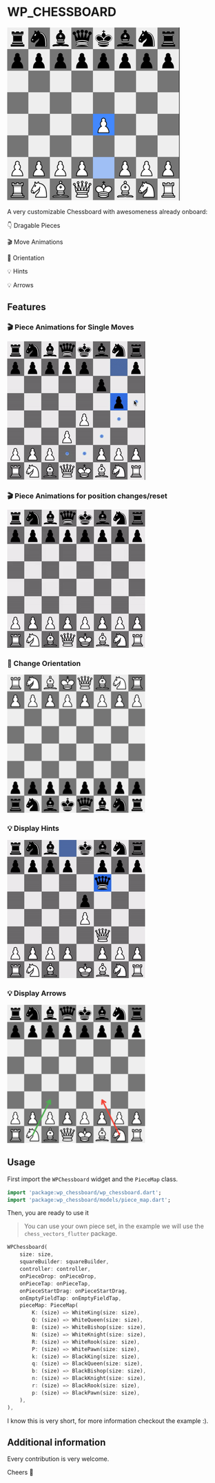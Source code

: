 # WP_CHESSBOARD

![Chessboard](https://github.com/mono424/wp_chessboard/blob/main/images/board.png?raw=true)

A very customizable Chessboard with awesomeness already onboard:

👇️ Dragable Pieces

🎬️ Move Animations

🔄 Orientation

💡 Hints

💡 Arrows

## Features

### 🎬️ Piece Animations for Single Moves

![Animate-Single](https://github.com/mono424/wp_chessboard/blob/main/images/animate-single.gif?raw=true)

### 🎬️ Piece Animations for position changes/reset

![Animate-Many](https://github.com/mono424/wp_chessboard/blob/main/images/animate-many.gif?raw=true)

### 🔄 Change Orientation

![Hints](https://github.com/mono424/wp_chessboard/blob/main/images/orientation.png?raw=true)

### 💡 Display Hints

![Hints](https://github.com/mono424/wp_chessboard/blob/main/images/hints.gif?raw=true)

### 💡 Display Arrows

![Hints](https://github.com/mono424/wp_chessboard/blob/main/images/arrows.png?raw=true)


## Usage

First import the `WPChessboard` widget and the `PieceMap` class.
```dart
import 'package:wp_chessboard/wp_chessboard.dart';
import 'package:wp_chessboard/models/piece_map.dart';
```

Then, you are ready to use it

> You can use your own piece set, in the example we will
> use the `chess_vectors_flutter` package.

```dart
WPChessboard(
    size: size,
    squareBuilder: squareBuilder,
    controller: controller,
    onPieceDrop: onPieceDrop,
    onPieceTap: onPieceTap,
    onPieceStartDrag: onPieceStartDrag,
    onEmptyFieldTap: onEmptyFieldTap,
    pieceMap: PieceMap(
        K: (size) => WhiteKing(size: size),
        Q: (size) => WhiteQueen(size: size),
        B: (size) => WhiteBishop(size: size),
        N: (size) => WhiteKnight(size: size),
        R: (size) => WhiteRook(size: size),
        P: (size) => WhitePawn(size: size),
        k: (size) => BlackKing(size: size),
        q: (size) => BlackQueen(size: size),
        b: (size) => BlackBishop(size: size),
        n: (size) => BlackKnight(size: size),
        r: (size) => BlackRook(size: size),
        p: (size) => BlackPawn(size: size),
    ),
),
```

I know this is very short, for more information checkout the example :).

## Additional information

Every contribution is very welcome.

Cheers 🥂
